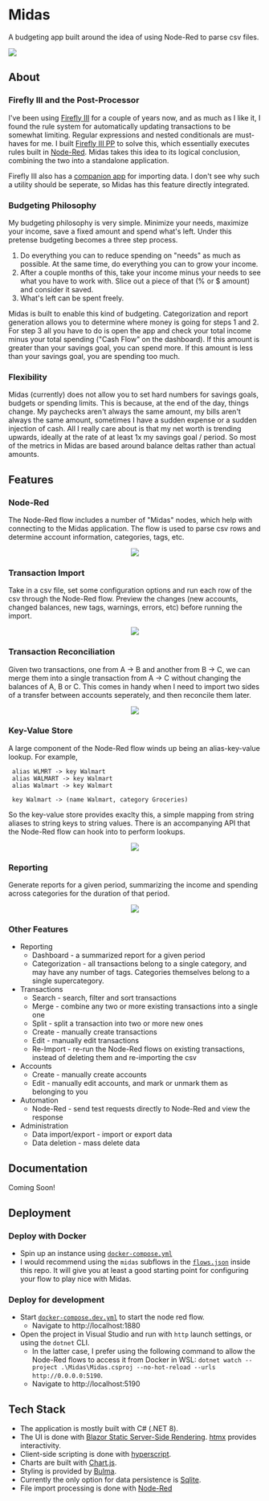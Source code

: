 # Midas

A budgeting app built around the idea of using Node-Red to parse csv files.

![](assets/midas.png)

## About


### Firefly III and the Post-Processor

I've been using [Firefly III](https://github.com/firefly-iii/firefly-iii) for a couple of years now, and as much as I like it, I found the rule system for automatically updating transactions to be somewhat limiting. Regular expressions and nested conditionals are must-haves for me. I built [Firefly III PP](https://github.com/haondt/firefly-iii-pp) to solve this, which essentially executes rules built in [Node-Red](https://nodered.org/). Midas takes this idea to its logical conclusion, combining the two into a standalone application.

Firefly III also has a [companion app](https://github.com/firefly-iii/data-importer) for importing data. I don't see why such a utility should be seperate, so Midas has this feature directly integrated.

### Budgeting Philosophy

My budgeting philosophy is very simple. Minimize your needs, maximize your income, save a fixed amount and spend what's left. Under this pretense budgeting becomes a three step process.

1. Do everything you can to reduce spending on "needs" as much as possible. At the same time, do everything you can to grow your income.
2. After a couple months of this, take your income minus your needs to see what you have to work with. Slice out a piece of that (% or $ amount) and consider it saved.
3. What's left can be spent freely.

Midas is built to enable this kind of budgeting. Categorization and report generation allows you to determine where money is going for steps 1 and 2. For step 3 all you have to do is open the app and check your total income minus your total spending ("Cash Flow" on the dashboard). If this amount is greater than your savings goal, you can spend more. If this amount is less than your savings goal, you are spending too much.

### Flexibility

Midas (currently) does not allow you to set hard numbers for savings goals, budgets or spending limits. This is because, at the end of the day, things change. My paychecks aren't always the same amount, my bills aren't always the same amount, sometimes I have a sudden expense or a sudden injection of cash. All I really care about is that my net worth is trending upwards, ideally at the rate of at least 1x my savings goal / period. So most of the metrics in Midas are based around balance deltas rather than actual amounts.

## Features

### Node-Red

The Node-Red flow includes a number of "Midas" nodes, which help with connecting to the Midas application. The flow is used to parse csv rows and determine account information, categories, tags, etc.

<div align="center">
    <img src="assets/node-red.png">
</div>


### Transaction Import

Take in a csv file, set some configuration options and run each row of the csv through the Node-Red flow. Preview the changes (new accounts, changed balances, new tags, warnings, errors, etc) before running the import.

<div align="center">
    <img src="assets/import.png">
</div>

### Transaction Reconciliation

Given two transactions, one from A -> B and another from B -> C, we can merge them into a single transaction from A -> C without changing the balances of A, B or C. This comes in handy when I need to import two sides of a transfer between accounts seperately, and then reconcile them later.

<div align="center">
    <img src="assets/reconcile.png">
</div>

### Key-Value Store

A large component of the Node-Red flow winds up being an alias-key-value lookup. For example,

```
 alias WLMRT -> key Walmart
 alias WALMART -> key Walmart
 alias Walmart -> key Walmart

 key Walmart -> (name Walmart, category Groceries)
 ```

 So the key-value store provides exaclty this, a simple mapping from string aliases to string keys to string values. There is an accompanying API that the Node-Red flow can hook into to perform lookups.

<div align="center">
    <img src="assets/kvs.png">
</div>

### Reporting

Generate reports for a given period, summarizing the income and spending across categories for the duration of that period.

<div align="center">
    <img src="assets/reporting.png">
</div>


### Other Features

- Reporting
  - Dashboard - a summarized report for a given period
  - Categorization - all transactions belong to a single category, and may have any number of tags. Categories themselves belong to a single supercategory.
- Transactions
  - Search - search, filter and sort transactions
  - Merge - combine any two or more existing transactions into a single one
  - Split - split a transaction into two or more new ones
  - Create - manually create transactions
  - Edit - manually edit transactions
  - Re-Import - re-run the Node-Red flows on existing transactions, instead of deleting them and re-importing the csv
- Accounts
  - Create - manually create accounts
  - Edit - manually edit accounts, and mark or unmark them as belonging to you
- Automation
  - Node-Red - send test requests directly to Node-Red and view the response
- Administration
  - Data import/export - import or export data
  - Data deletion - mass delete data

## Documentation

Coming Soon!

## Deployment

### Deploy with Docker

- Spin up an instance using [`docker-compose.yml`](./docker-compose.yml)
- I would recommend using the `midas` subflows in the [`flows.json`](./node-red/data/flows.json) inside this repo. It will give you at least a good starting point for configuring your flow to play nice with Midas.

### Deploy for development

- Start [`docker-compose.dev.yml`](./docker-compose.dev.yml) to start the node red flow.
  - Navigate to http://localhost:1880
- Open the project in Visual Studio and run with `http` launch settings, or using the `dotnet` CLI.
  - In the latter case, I prefer using the following command to allow the Node-Red flows to access it from Docker in WSL: `dotnet watch --project .\Midas\Midas.csproj --no-hot-reload --urls http://0.0.0.0:5190`.
  - Navigate to http://localhost:5190

## Tech Stack

- The application is mostly built with C# (.NET 8).
- The UI is done with [Blazor Static Server-Side Rendering](https://learn.microsoft.com/en-us/aspnet/core/blazor/?view=aspnetcore-9.0). [htmx](https://htmx.org/) provides interactivity.
- Client-side scripting is done with [hyperscript](https://hyperscript.org/).
- Charts are built with [Chart.js](https://www.chartjs.org/docs/latest/).
- Styling is provided by [Bulma](https://bulma.io/).
- Currently the only option for data persistence is [Sqlite](https://www.sqlite.org/).
- File import processing is done with [Node-Red](https://nodered.org/)